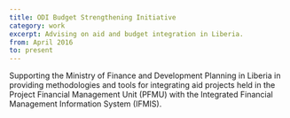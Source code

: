 ```yaml
---
title: ODI Budget Strengthening Initiative
category: work
excerpt: Advising on aid and budget integration in Liberia.
from: April 2016
to: present
---
```

Supporting the Ministry of Finance and Development Planning in Liberia in providing methodologies and tools for integrating aid projects held in the Project Financial Management Unit (PFMU) with the Integrated Financial Management Information System (IFMIS).